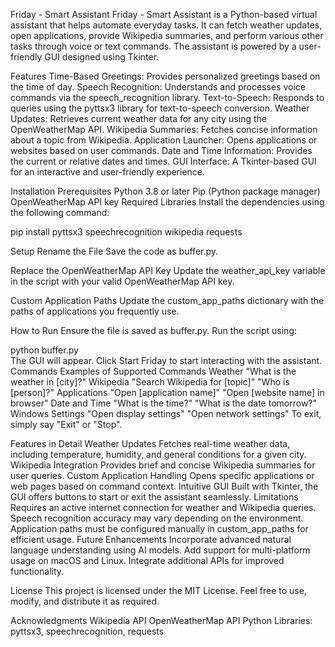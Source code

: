 Friday - Smart Assistant
Friday - Smart Assistant is a Python-based virtual assistant that helps automate everyday tasks. It can fetch weather updates, open applications, provide Wikipedia summaries, and perform various other tasks through voice or text commands. The assistant is powered by a user-friendly GUI designed using Tkinter.

Features
Time-Based Greetings: Provides personalized greetings based on the time of day.
Speech Recognition: Understands and processes voice commands via the speech_recognition library.
Text-to-Speech: Responds to queries using the pyttsx3 library for text-to-speech conversion.
Weather Updates: Retrieves current weather data for any city using the OpenWeatherMap API.
Wikipedia Summaries: Fetches concise information about a topic from Wikipedia.
Application Launcher: Opens applications or websites based on user commands.
Date and Time Information: Provides the current or relative dates and times.
GUI Interface: A Tkinter-based GUI for an interactive and user-friendly experience.

Installation
Prerequisites
Python 3.8 or later
Pip (Python package manager)
OpenWeatherMap API key
Required Libraries
Install the dependencies using the following command:

pip install pyttsx3 speechrecognition wikipedia requests  

Setup
Rename the File
Save the code as buffer.py.

Replace the OpenWeatherMap API Key
Update the weather_api_key variable in the script with your valid OpenWeatherMap API key.

Custom Application Paths
Update the custom_app_paths dictionary with the paths of applications you frequently use.

How to Run
Ensure the file is saved as buffer.py.
Run the script using:

python buffer.py  
The GUI will appear. Click Start Friday to start interacting with the assistant.
Commands
Examples of Supported Commands
Weather
"What is the weather in [city]?"
Wikipedia
"Search Wikipedia for [topic]"
"Who is [person]?"
Applications
"Open [application name]"
"Open [website name] in browser"
Date and Time
"What is the time?"
"What is the date tomorrow?"
Windows Settings
"Open display settings"
"Open network settings"
To exit, simply say "Exit" or "Stop".

Features in Detail
Weather Updates
Fetches real-time weather data, including temperature, humidity, and general conditions for a given city.
Wikipedia Integration
Provides brief and concise Wikipedia summaries for user queries.
Custom Application Handling
Opens specific applications or web pages based on command context.
Intuitive GUI
Built with Tkinter, the GUI offers buttons to start or exit the assistant seamlessly.
Limitations
Requires an active internet connection for weather and Wikipedia queries.
Speech recognition accuracy may vary depending on the environment.
Application paths must be configured manually in custom_app_paths for efficient usage.
Future Enhancements
Incorporate advanced natural language understanding using AI models.
Add support for multi-platform usage on macOS and Linux.
Integrate additional APIs for improved functionality.

License
This project is licensed under the MIT License. Feel free to use, modify, and distribute it as required.

Acknowledgments
Wikipedia API
OpenWeatherMap API
Python Libraries: pyttsx3, speechrecognition, requests
